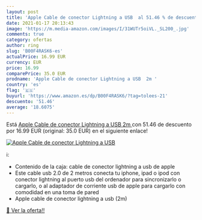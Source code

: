 ```yaml
---
layout: post
title: 'Apple Cable de conector Lightning a USB  al 51.46 % de descuento'
date: 2021-01-17 20:13:43
image: 'https://m.media-amazon.com/images/I/31WUTr5oiVL._SL200_.jpg'
comments: true
category: ofertas
author: ring
slug: 'B00F4RASK6-es'
actualPrice: 16.99 EUR
currency: EUR
price: 16.99
comparePrice: 35.0 EUR
prodname: 'Apple Cable de conector Lightning a USB  2m '
country: 'es'
flag: '🇪🇸'
buyurl: 'https://www.amazon.es/dp/B00F4RASK6/?tag=tolees-21'
descuento: '51.46'
average: '18.6075'
---
```


Está [Apple Cable de conector Lightning a USB  2m ](https://www.amazon.es/dp/B00F4RASK6/?tag=tolees-21) con 51.46 de descuento por 16.99 EUR (original: 35.0 EUR) en el siguiente enlace!

[![Apple Cable de conector Lightning a USB ](https://m.media-amazon.com/images/I/31WUTr5oiVL._SL200_.jpg)](https://www.amazon.es/dp/B00F4RASK6/?tag=tolees-21)

ℹ️:

- Contenido de la caja: cable de conector lightning a usb de apple
- Este cable usb 2.0 de 2 metros conecta tu iphone, ipad o ipod con conector lightning al puerto usb del ordenador para sincronizarlo o cargarlo, o al adaptador de corriente usb de apple para cargarlo con comodidad en una toma de pared
- Apple cable de conector lightning a usb (2m)

[🛒 Ver la oferta!!](https://www.amazon.es/dp/B00F4RASK6/?tag=tolees-21)
